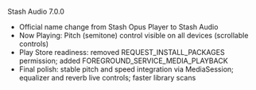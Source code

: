 Stash Audio 7.0.0

- Official name change from Stash Opus Player to Stash Audio
- Now Playing: Pitch (semitone) control visible on all devices (scrollable controls)
- Play Store readiness: removed REQUEST_INSTALL_PACKAGES permission; added FOREGROUND_SERVICE_MEDIA_PLAYBACK
- Final polish: stable pitch and speed integration via MediaSession; equalizer and reverb live controls; faster library scans

